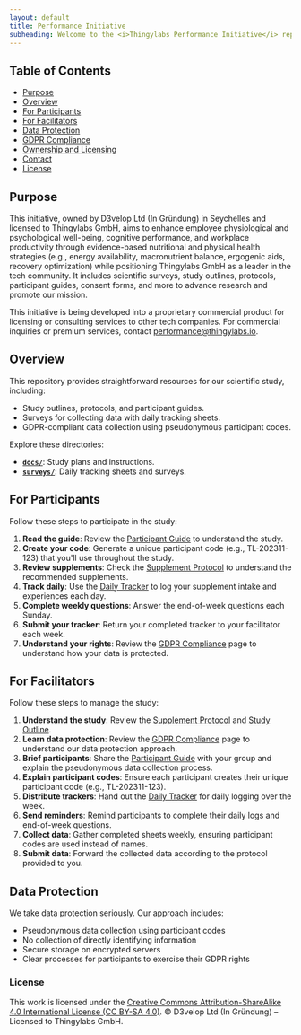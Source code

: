 ```yaml
---
layout: default
title: Performance Initiative
subheading: Welcome to the <i>Thingylabs Performance Initiative</i> repository, supporting our scientific campaign, "Peak Performance through Health at Thingylabs," and related outreach efforts to promote our high-performance, innovative software and cloud development environment through nutritional and physical health strategies.
---
```


<!-- index.md -->

## Table of Contents
- [Purpose](#purpose)
- [Overview](#overview)
- [For Participants](#for-participants)
- [For Facilitators](#for-facilitators)
- [Data Protection](#data-protection)
- [GDPR Compliance](#gdpr-compliance)
- [Ownership and Licensing](#ownership-and-licensing)
- [Contact](#contact)
- [License](#license)

## Purpose
This initiative, owned by D3velop Ltd (In Gründung) in Seychelles and licensed to Thingylabs GmbH, aims to enhance employee physiological and psychological well-being, cognitive performance, and workplace productivity through evidence-based nutritional and physical health strategies (e.g., energy availability, macronutrient balance, ergogenic aids, recovery optimization) while positioning Thingylabs GmbH as a leader in the tech community. It includes scientific surveys, study outlines, protocols, participant guides, consent forms, and more to advance research and promote our mission.

This initiative is being developed into a proprietary commercial product for licensing or consulting services to other tech companies. For commercial inquiries or premium services, contact [performance@thingylabs.io](mailto:performance@thingylabs.io).

## Overview
This repository provides straightforward resources for our scientific study, including:

- Study outlines, protocols, and participant guides.
- Surveys for collecting data with daily tracking sheets.
- GDPR-compliant data collection using pseudonymous participant codes.

Explore these directories:

- **[`docs/`](/thingylabs-performance-initiative/docs)**: Study plans and instructions.
- **[`surveys/`](/thingylabs-performance-initiative/surveys)**: Daily tracking sheets and surveys.

## For Participants
Follow these steps to participate in the study:

1. **Read the guide**: Review the [Participant Guide](/thingylabs-performance-initiative/docs/s1-participant-guide) to understand the study.
2. **Create your code**: Generate a unique participant code (e.g., TL-202311-123) that you'll use throughout the study.
3. **Review supplements**: Check the [Supplement Protocol](/thingylabs-performance-initiative/docs/s1-supplement-protocol) to understand the recommended supplements.
4. **Track daily**: Use the [Daily Tracker](/thingylabs-performance-initiative/surveys/s1-daily-tracker) to log your supplement intake and experiences each day.
5. **Complete weekly questions**: Answer the end-of-week questions each Sunday.
6. **Submit your tracker**: Return your completed tracker to your facilitator each week.
7. **Understand your rights**: Review the [GDPR Compliance](/thingylabs-performance-initiative/gdpr-compliance) page to understand how your data is protected.

## For Facilitators
Follow these steps to manage the study:

1. **Understand the study**: Review the [Supplement Protocol](/thingylabs-performance-initiative/docs/s1-supplement-protocol) and [Study Outline](/thingylabs-performance-initiative/docs/study-1-outline).
2. **Learn data protection**: Review the [GDPR Compliance](/thingylabs-performance-initiative/gdpr-compliance) page to understand our data protection approach.
3. **Brief participants**: Share the [Participant Guide](/thingylabs-performance-initiative/docs/s1-participant-guide) with your group and explain the pseudonymous data collection process.
4. **Explain participant codes**: Ensure each participant creates their unique participant code (e.g., TL-202311-123).
5. **Distribute trackers**: Hand out the [Daily Tracker](/thingylabs-performance-initiative/surveys/s1-daily-tracker) for daily logging over the week.
6. **Send reminders**: Remind participants to complete their daily logs and end-of-week questions.
7. **Collect data**: Gather completed sheets weekly, ensuring participant codes are used instead of names.
8. **Submit data**: Forward the collected data according to the protocol provided to you.

## Data Protection
We take data protection seriously. Our approach includes:
- Pseudonymous data collection using participant codes
- No collection of directly identifying information
- Secure storage on encrypted servers
- Clear processes for participants to exercise their GDPR rights


### License
This work is licensed under the [Creative Commons Attribution-ShareAlike 4.0 International License (CC BY-SA 4.0)](https://creativecommons.org/licenses/by-sa/4.0/). © D3velop Ltd (In Gründung) – Licensed to Thingylabs GmbH.

